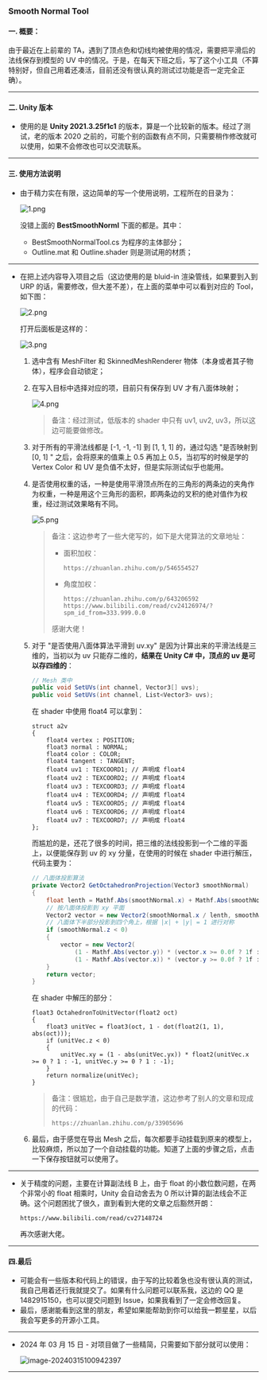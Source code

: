 ### Smooth Normal Tool


#### 一. 概要：

由于最近在上前辈的 TA，遇到了顶点色和切线均被使用的情况，需要把平滑后的法线保存到模型的 UV 中的情况。于是，在每天下班之后，写了这个小工具（不算特别好，但自己用着还凑活，目前还没有很认真的测试过功能是否一定完全正确）。

---



#### 二. Unity 版本

- 使用的是 **Unity 2021.3.25f1c1** 的版本，算是一个比较新的版本。经过了测试，老的版本 2020 之前的，可能个别的函数有点不同，只需要稍作修改就可以使用，如果不会修改也可以交流联系。

---



#### 三. 使用方法说明

- 由于精力实在有限，这边简单的写一个使用说明，工程所在的目录为：

    ![1.png](Pictures/1.png)

    没错上面的 **BestSmoothNorml** 下面的都是。其中：

    - BestSmoothNormalTool.cs 为程序的主体部分；
    - Outline.mat 和 Outline.shader 则是测试用的材质；

---

- 在把上述内容导入项目之后（这边使用的是 bluid-in 渲染管线，如果要到入到 URP 的话，需要修改，但大差不差），在上面的菜单中可以看到对应的 Tool，如下图：

    ![2.png](Pictures/2.png)

    打开后面板是这样的：

    ![3.png](Pictures/3.png)

    1. 选中含有 MeshFilter 和 SkinnedMeshRenderer 物体（本身或者其子物体），程序会自动锁定；

    2. 在写入目标中选择对应的项，目前只有保存到 UV 才有八面体映射；

        ![4.png](Pictures/4.png)

        > 备注：经过测试，低版本的 shader 中只有 uv1, uv2, uv3，所以这边可能要做修改。

    3. 对于所有的平滑法线都是 [-1, -1, -1] 到 [1, 1, 1] 的，通过勾选 "是否映射到 [0, 1] " 之后，会将原来的值乘上 0.5 再加上 0.5，当初写的时候是学的 Vertex Color 和 UV 是负值不太好，但是实际测试似乎也能用。

    4. 是否使用权重的话，一种是使用平滑顶点所在的三角形的两条边的夹角作为权重，一种是用这个三角形的面积，即两条边的叉积的绝对值作为权重，经过测试效果略有不同。

        ![5.png](Pictures/5.png)

        > 备注：这边参考了一些大佬写的，如下是大佬算法的文章地址：
        >
        > - 面积加权：
        >
        >     ``` http
        >     https://zhuanlan.zhihu.com/p/546554527
        >     ```
        >
        > - 角度加权：
        >
        >     ``` http
        >     https://zhuanlan.zhihu.com/p/643206592
        >     https://www.bilibili.com/read/cv24126974/?spm_id_from=333.999.0.0
        >     ```
        >
        > 感谢大佬！

    5. 对于 "是否使用八面体算法平滑到 uv.xy" 是因为计算出来的平滑法线是三维的，当初以为 uv 只能存二维的，**结果在 Unity C# 中，顶点的 uv 是可以存四维的**：

        ``` C#
        // Mesh 类中
        public void SetUVs(int channel, Vector3[] uvs);
        public void SetUVs(int channel, List<Vector3> uvs);
        ```

        在 shader 中使用 float4 可以拿到：

        ``` shader
        struct a2v
        {
            float4 vertex : POSITION;
            float3 normal : NORMAL;
            float4 color : COLOR;
            float4 tangent : TANGENT;
            float4 uv1 : TEXCOORD1; // 声明成 float4
            float4 uv2 : TEXCOORD2; // 声明成 float4
            float4 uv3 : TEXCOORD3; // 声明成 float4
            float4 uv4 : TEXCOORD4; // 声明成 float4
            float4 uv5 : TEXCOORD5; // 声明成 float4
            float4 uv6 : TEXCOORD6; // 声明成 float4
            float4 uv7 : TEXCOORD7; // 声明成 float4
        };
        ```

        而尴尬的是，还花了很多的时间，把三维的法线投影到一个二维的平面上，以便能保存到 uv 的 xy 分量，在使用的时候在 shader 中进行解压，代码主要为：

        ``` C#
        // 八面体投影算法
        private Vector2 GetOctahedronProjection(Vector3 smoothNormal)
        {
            float lenth = Mathf.Abs(smoothNormal.x) + Mathf.Abs(smoothNormal.y) + Mathf.Abs(smoothNormal.z);
            // 按八面体投影到 xy 平面
            Vector2 vector = new Vector2(smoothNormal.x / lenth, smoothNormal.y / lenth);
            // 八面体下半部分投影到四个角上，根据 |x| + |y| = 1 进行对称
            if (smoothNormal.z < 0)
            {
                vector = new Vector2(
                    (1 - Mathf.Abs(vector.y)) * (vector.x >= 0.0f ? 1f : -1f),
                    (1 - Mathf.Abs(vector.x)) * (vector.y >= 0.0f ? 1f : -1f));
            }
            return vector;
        }
        ```

        在 shader 中解压的部分：

        ``` shader
        float3 OctahedronToUnitVector(float2 oct)
        {
            float3 unitVec = float3(oct, 1 - dot(float2(1, 1), abs(oct)));
            if (unitVec.z < 0)
            {
            	unitVec.xy = (1 - abs(unitVec.yx)) * float2(unitVec.x >= 0 ? 1 : -1, unitVec.y >= 0 ? 1 : -1);
            }
            return normalize(unitVec);
        }
        ```

        > 备注：很尴尬，由于自己是数学渣，这边参考了别人的文章和现成的代码：
        >
        > ``` http
        > https://zhuanlan.zhihu.com/p/33905696
        > ```

    6. 最后，由于感觉在导出 Mesh 之后，每次都要手动挂载到原来的模型上，比较麻烦，所以加了一个自动挂载的功能。知道了上面的步骤之后，点击一下保存按钮就可以使用了。

---

- 关于精度的问题，主要在计算副法线 B 上，由于 float 的小数位数问题，在两个非常小的 float 相乘时，Unity 会自动舍去为 0 所以计算的副法线会不正确。这个问题困扰了很久，直到看到大佬的文章之后豁然开朗：

  ``` http
  https://www.bilibili.com/read/cv27148724
  ```

  再次感谢大佬。

---





#### 四.最后

- 可能会有一些版本和代码上的错误，由于写的比较着急也没有很认真的测试，我自己用着还行我就提交了。如果有什么问题可以联系我，这边的 QQ 是 1482915150，也可以提交问题到 Issue，如果我看到了一定会修改回复。
- 最后，感谢能看到这里的朋友，希望如果能帮助到你可以给我一颗星星，以后我会写更多的开源小工具。

----

- 2024 年 03 月 15 日 - 对项目做了一些精简，只需要如下部分就可以使用：

  ![image-20240315100942397](./README.assets/image-20240315100942397.png)

---

